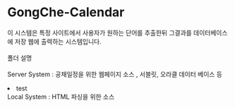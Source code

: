 # GongChe-Calendar
이 시스템은 특정 사이트에서 사용자가 원하는 단어를 추출한뒤 그결과를 데이터베이스에 저장 웹에 출력하는 시스템입니다. <br>
<br>폴더 설명<br><br>
Server System : 공채일정을 위한 웹페이지 소스 , 서블릿, 오라클 데이터 베이스 등
<ui>
<li>test</li>
</ui>
Local System : HTML 파싱을 위한 소스
